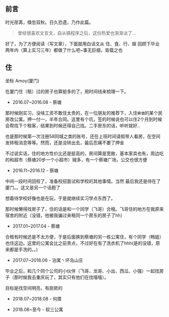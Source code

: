 ## 前言

时光荏苒，倏忽双秋。日久恐遗，乃作此篇。

> 曾经很喜欢文言文，自从搞程序之后，这份热爱也渐渐淡了...

好了，为了方便阅读（写文章），下面就用白话文从 住、食、行、娱 回顾下毕业两年内（算上实习三年）都做了什么吧~事无巨细，皆载之也

## 住

坐标 Amoy(厦门)

在厦门住（租）过的房子也算挺多的了，用时间线来梳理一下。

- 2016.07~2016.08 - 蔡塘

那时候刚实习，没啥工资不敢住太贵的，在一位朋友的推荐下，入住`蔡塘`的某个民房改公寓。押一付一，半年合同。这里有个坑，签的时候说也可以住2个月到时候会帮找下个租客，结果到时候还得自己找。二手房东的话，听听就好..

也是那时候第一次注册58同城之类的账号，还在上班时间请假带人看房，在空间发转租消息等等。然而，还是没转出去，最后忍痛不要了押金

不过说实话，住的地方性价比还是挺高的，房间算是宽敞，基本家具也有，周边吃的和超市（蔡塘20步一个小超市）贼多，有一个蔡塘广场，公交也很方便

- 2016.11~2016.12 - 蔡塘

中间一段时间回校了，准备校招面试和学校的其他事情。当然 最后我还是待在了厦门。。这又是另一个话题了

想着待学校好像也是在玩，于是就继续实习学点东西了。

那时候懒得找房子了，住的话是和一个同学（飞哥）合租。飞哥住的地方在我原来宿舍的附近（没错，他被我骗过来租同一个房东的房子了hh）

- 2017.01~2017.04 - 蔡塘

合租有时候还是不太方便，于是后面换到蔡塘的另一栋公寓住，有个同学（畅姐）也住这边。这里的公寓会比之前贵点，不过好在有了洗衣机了hhh(是的没错，原来都是手洗的。。)

- 2017.07~2018.06 - 泊寓丶环岛山庄

毕业之后，和几个同个公司的小伙伴（飞哥、龙哥、小出、西瓜、小强）一起找房子（那时候我去重庆玩了，其实只有他们在找嘻嘻）。

目标是找空间明亮，有厨房的

- 2018.07~2018.08 - 何厝


- 2018.08~至今 - 软三公寓